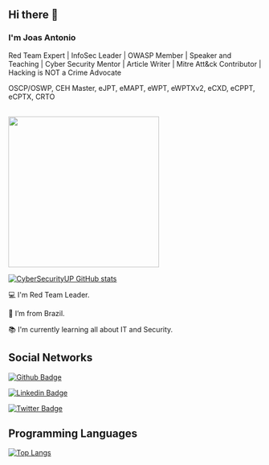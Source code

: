 ## Hi there 👋

<!--
**CyberSecurityUP/CyberSecurityUP** is a ✨ _special_ ✨ repository because its `README.md` (this file) appears on your GitHub profile.

Here are some ideas to get you started:

- 🔭 I’m currently working on ...
- 🌱 I’m currently learning ...
- 👯 I’m looking to collaborate on ...
- 🤔 I’m looking for help with ...
- 💬 Ask me about ...
- 📫 How to reach me: ...
- 😄 Pronouns: ...
- ⚡ Fun fact: ...
-->

### I'm Joas Antonio

Red Team Expert | InfoSec Leader | OWASP Member | Speaker and Teaching | Cyber Security Mentor | Article Writer | Mitre Att&ck Contributor | Hacking is NOT a Crime Advocate

OSCP/OSWP, CEH Master, eJPT, eMAPT, eWPT, eWPTXv2, eCXD, eCPPT, eCPTX, CRTO 

<br>

<img src="https://media.giphy.com/media/3oEjHWpiVIOGXT5l9m/giphy.gif" width="300">

</br>

[![CyberSecurityUP GitHub stats](https://github-readme-stats.vercel.app/api?username=CyberSecurityUP&theme=dark)](https://github.com/CyberSecurityUP/github-readme-stats)

:computer: I'm Red Team Leader.

:house_with_garden: I’m from Brazil.

:books: I'm currently learning all about IT and Security.

## Social Networks

[![Github Badge](https://img.shields.io/badge/-Github-000?style=flat-square&logo=Github&logoColor=white&link=https://github.com/CyberSecurityUP)](https://github.com/CyberSecurityUP)

[![Linkedin Badge](https://img.shields.io/badge/-LinkedIn-blue?style=flat-square&logo=Linkedin&logoColor=white&link=https://www.linkedin.com/in/joas-antonio-dos-santos)](https://www.linkedin.com/in/joas-antonio-dos-santos)

[![Twitter Badge](https://img.shields.io/badge/Twitter-1DA1F2?style=for-the-badge&logo=twitter&logoColor=white&link=https://twitter.com/C0d3Cr4zy)](https://twitter.com/C0d3Cr4zy)

## Programming Languages

[![Top Langs](https://github-readme-stats.vercel.app/api/top-langs/?username=CyberSecurityUP&langs_count=8)](https://github.com/CyberSecurityUP/github-readme-stats)
